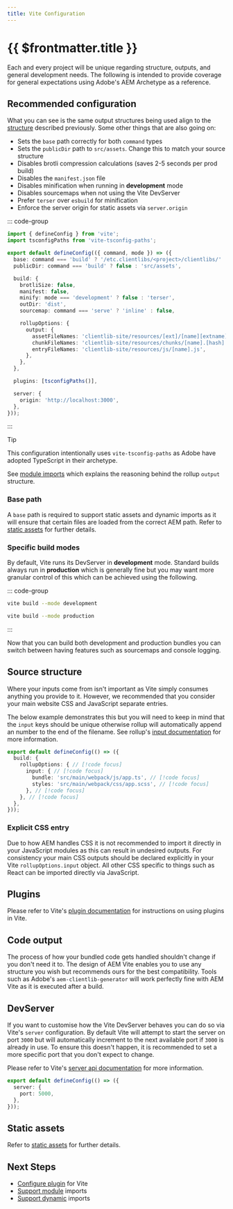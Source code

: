 ```yaml
---
title: Vite Configuration
---
```


# {{ $frontmatter.title }}

Each and every project will be unique regarding structure, outputs, and general development needs. The following is intended to provide coverage for general expectations using Adobe's AEM Archetype as a reference.

## Recommended configuration

What you can see is the same output structures being used align to the [structure](/guide/front-end/structure/) described previously. Some other things that are also going on:

- Sets the `base` path correctly for both `command` types
- Sets the `publicDir` path to `src/assets`. Change this to match your source structure
- Disables brotli compression calculations (saves 2-5 seconds per prod build)
- Disables the `manifest.json` file
- Disables minification when running in **development** mode
- Disables sourcemaps when not using the Vite DevServer
- Prefer `terser` over `esbuild` for minification
- Enforce the server origin for static assets via `server.origin`

<!-- prettier-ignore-start -->
::: code-group

```ts [vite.config.js]
import { defineConfig } from 'vite';
import tsconfigPaths from 'vite-tsconfig-paths';

export default defineConfig(({ command, mode }) => ({
  base: command === 'build' ? '/etc.clientlibs/<project>/clientlibs/' : '/',
  publicDir: command === 'build' ? false : 'src/assets',

  build: {
    brotliSize: false,
    manifest: false,
    minify: mode === 'development' ? false : 'terser',
    outDir: 'dist',
    sourcemap: command === 'serve' ? 'inline' : false,

    rollupOptions: {
      output: {
        assetFileNames: 'clientlib-site/resources/[ext]/[name][extname]',
        chunkFileNames: 'clientlib-site/resources/chunks/[name].[hash].js',
        entryFileNames: 'clientlib-site/resources/js/[name].js',
      },
    },
  },

  plugins: [tsconfigPaths()],

  server: {
    origin: 'http://localhost:3000',
  },
}));
```

:::
<!-- prettier-ignore-end -->

> [!TIP]
> This configuration intentionally uses `vite-tsconfig-paths` as Adobe have adopted TypeScript in their archetype.

See [module imports](../module-imports/) which explains the reasoning behind the rollup `output` structure.

### Base path

A `base` path is required to support static assets and dynamic imports as it will ensure that certain files are loaded from the correct AEM path. Refer to [static assets](../static-assets/) for further details.

### Specific build modes

By default, Vite runs its DevServer in **development** mode. Standard builds always run in **production** which is generally fine but you may want more granular control of this which can be achieved using the following.

::: code-group

```sh [development]
vite build --mode development
```

```sh [production]
vite build --mode production
```

:::

Now that you can build both development and production bundles you can switch between having features such as sourcemaps and console logging.

## Source structure

Where your inputs come from isn't important as Vite simply consumes anything you provide to it. However, we recommended that you consider your main website CSS and JavaScript separate entries.

The below example demonstrates this but you will need to keep in mind that the `input` keys should be unique otherwise rollup will automatically append an number to the end of the filename. See rollup's [input documentation](https://rollupjs.org/guide/en/#input) for more information.

<!-- prettier-ignore-start -->
```ts
export default defineConfig(() => ({
  build: {
    rollupOptions: { // [!code focus]
      input: { // [!code focus]
        bundle: 'src/main/webpack/js/app.ts', // [!code focus]
        styles: 'src/main/webpack/css/app.scss', // [!code focus]
      }, // [!code focus]
    }, // [!code focus]
  },
}));
```
<!-- prettier-ignore-end -->

### Explicit CSS entry

Due to how AEM handles CSS it is not recommended to import it directly in your JavaScript modules as this can result in undesired outputs. For consistency your main CSS outputs should be declared explicitly in your Vite `rollupOptions.input` object. All other CSS specific to things such as React can be imported directly via JavaScript.

## Plugins

Please refer to Vite's [plugin documentation](https://vitejs.dev/guide/using-plugins.html) for instructions on using plugins in Vite.

## Code output

The process of how your bundled code gets handled shouldn't change if you don't need it to. The design of AEM Vite enables you to use any structure you wish but recommends ours for the best compatibility. Tools such as Adobe's `aem-clientlib-generator` will work perfectly fine with AEM Vite as it is executed after a build.

## DevServer

If you want to customise how the Vite DevServer behaves you can do so via Vite's `server` configuration. By default Vite will attempt to start the server on port `3000` but will automatically increment to the next available port if `3000` is already in use. To ensure this doesn't happen, it is recommended to set a more specific port that you don't expect to change.

Please refer to Vite's [server api documentation](https://vitejs.dev/config/#server-options) for more information.

```ts
export default defineConfig(() => ({
  server: {
    port: 5000,
  },
}));
```

## Static assets

Refer to [static assets](../static-assets/) for further details.

## Next Steps

- [Configure plugin](../vite-plugin/) for Vite
- [Support module](../module-imports/) imports
- [Support dynamic](../dynamic-imports/) imports
